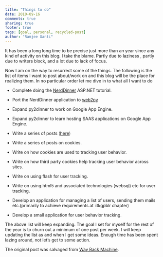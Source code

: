 ```yaml
---
title: "Things to do"
date: 2010-09-16
comments: true
sharing: true
footer: true
tags: [goal, personal, recycled-post]
author: "Ramjee Ganti"
---
```

It has been a long long time to be precise just more than an year since any kind of activity on this blog. I take the blame. Partly due to laziness , partly due to writers block, and a lot due to lack of focus.

Now I am on the way to resurrect some of the things. The following is the list of items I want to post about/work on and this blog will be the place for realizing them. In no particular order let me dive in to what all I want to do

* Complete doing the [NerdDinner](http://nerddinnerbook.s3.amazonaws.com/Intro.htm) ASP.NET tutorial.

* Port the NerdDinner application to [web2py](www.web2py.com)

* Expand py2dinner to work on Google App Engine.

* Expand py2dinner to learn hosting SAAS applications on Google App Engine.

* Write a series of posts ([here](http://nerddinnerbook.s3.amazonaws.com/Intro.htmv))

* Write a series of posts on cookies.

* Write on how cookies are used to tracking user behavior.

* Write on how third party cookies help tracking user behavior across sites.

* Write on using flash for user tracking.

* Write on using html5 and associated technologies (websql) etc for user tracking.

* Develop an application for managing a list of users, sending them mails etc.(primarily to achieve requirements at iitkgpblr chapter)

* Develop a small application for user behavior tracking.

The above list will keep expanding. The goal I set for myself for the rest of the year is to churn out a minimum of one post per week. I will keep updating the list as and when I get some ideas. Enough time has been spent lazing around, not let’s get to some action.

The original post was salvaged from [Way Back Machine](http://web.archive.org/web/20111117032338/http://ramjeeganti.com/).
